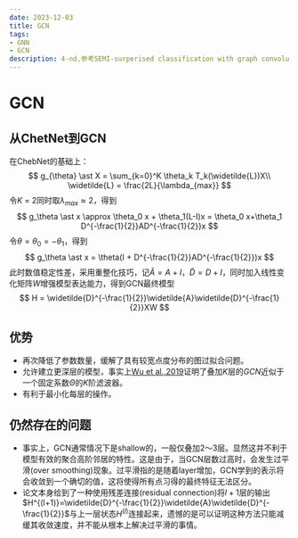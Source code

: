 ```yaml
---
date: 2023-12-03
title: GCN
tags:
- GNN
- GCN
description: 4-nd,参考SEMI-surperised classification with graph convolutional networks
---
```

# GCN
## 从ChetNet到GCN
在ChebNet的基础上：
$$
g_{\theta} \ast X = \sum_{k=0}^K \theta_k T_k(\widetilde{L})X\\
\widetilde{L} = \frac{2L}{\lambda_{max}}
$$
令$K$ = 2同时取$\lambda_{max} \approx 2$，得到
$$
g_\theta \ast x \approx \theta_0 x + \theta_1(L-I)x = \theta_0 x+\theta_1 D^{-\frac{1}{2}}AD^{-\frac{1}{2}}x
$$
令$\theta = \theta_0 = -\theta_1$，得到
$$
g_\theta \ast x = \theta(I + D^{-\frac{1}{2}}AD^{-\frac{1}{2}})x
$$
此时数值稳定性差，采用重整化技巧，记$\widetilde{A} = A+I$，$\widetilde{D} = D+I$，同时加入线性变化矩阵$W$增强模型表达能力，得到GCN最终模型
$$
H = \widetilde{D}^{-\frac{1}{2}}\widetilde{A}\widetilde{D}^{-\frac{1}{2}}XW
$$
## 优势
- 再次降低了参数数量，缓解了具有较宽点度分布的图过拟合问题。
- 允许建立更深层的模型，事实上[Wu et al.,2019](https://proceedings.mlr.press/v97/wu19e.html)证明了叠加$K$层的$GCN$近似于一个固定系数$\Theta$的$K$阶滤波器。
- 有利于最小化每层的操作。
## 仍然存在的问题
- 事实上，GCN通常情况下是shallow的，一般仅叠加2～3层。显然这并不利于模型有效的聚合高阶邻居的特性。这是由于，当GCN层数过高时，会发生过平滑(over smoothing)现象。过平滑指的是随着layer增加，GCN学到的表示将会收敛到一个确切的值，这将使得所有点习得的最终特征无法区分。
- 论文本身给到了一种使用残差连接(residual connection)将$l+1$层的输出$H^{(l+1)}=\widetilde{D}^{-\frac{1}{2}}\widetilde{A}\widetilde{D}^{-\frac{1}{2}}$与上一层状态$H^{(l)}$连接起来，遗憾的是可以证明这种方法只能减缓其收敛速度，并不能从根本上解决过平滑的事情。
